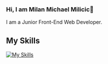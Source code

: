 ### Hi, I am Milan Michael Milicic👋
I am a Junior Front-End Web Developer.

## My Skills
[![My Skills](https://skillicons.dev/icons?i=html,css,sass,js,ts,react,redux,vscode)](https://skillicons.dev)
